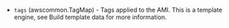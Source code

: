<!-- Code generated from the comments of the BlockDevice struct in builder/amazon/ebsvolume/block_device.go; DO NOT EDIT MANUALLY -->

-   `tags` (awscommon.TagMap) - Tags applied to the AMI. This is a
    template engine, see Build template
    data for more information.
    